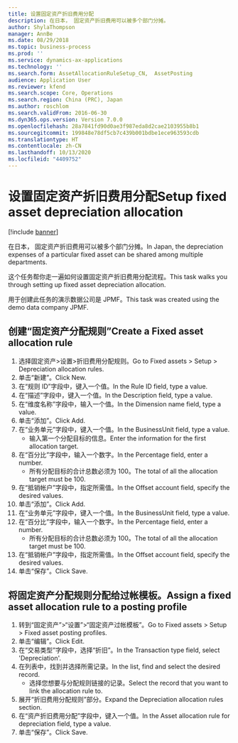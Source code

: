 ```yaml
---
title: 设置固定资产折旧费用分配
description: 在日本， 固定资产折旧费用可以被多个部门分摊。
author: ShylaThompson
manager: AnnBe
ms.date: 08/29/2018
ms.topic: business-process
ms.prod: ''
ms.service: dynamics-ax-applications
ms.technology: ''
ms.search.form: AssetAllocationRuleSetup_CN,  AssetPosting
audience: Application User
ms.reviewer: kfend
ms.search.scope: Core, Operations
ms.search.region: China (PRC), Japan
ms.author: roschlom
ms.search.validFrom: 2016-06-30
ms.dyn365.ops.version: Version 7.0.0
ms.openlocfilehash: 28a7841fd90d0ae3f987eda8d2cae2103955b8b1
ms.sourcegitcommit: 199848e78df5cb7c439b001bdbe1ece963593cdb
ms.translationtype: HT
ms.contentlocale: zh-CN
ms.lasthandoff: 10/13/2020
ms.locfileid: "4409752"
---
```

# <a name="setup-fixed-asset-depreciation-allocation"></a><span data-ttu-id="445c6-103">设置固定资产折旧费用分配</span><span class="sxs-lookup"><span data-stu-id="445c6-103">Setup fixed asset depreciation allocation</span></span>

[!include [banner](../../includes/banner.md)]

<span data-ttu-id="445c6-104">在日本， 固定资产折旧费用可以被多个部门分摊。</span><span class="sxs-lookup"><span data-stu-id="445c6-104">In Japan, the depreciation expenses of a particular fixed asset can be shared among multiple departments.</span></span> 



<span data-ttu-id="445c6-105">这个任务帮你走一遍如何设置固定资产折旧费用分配流程。</span><span class="sxs-lookup"><span data-stu-id="445c6-105">This task walks you through setting up fixed asset depreciation allocation.</span></span> 



<span data-ttu-id="445c6-106">用于创建此任务的演示数据公司是 JPMF。</span><span class="sxs-lookup"><span data-stu-id="445c6-106">This task was created using the demo data company JPMF.</span></span>


## <a name="create-a-fixed-asset-allocation-rule"></a><span data-ttu-id="445c6-107">创建“固定资产分配规则”</span><span class="sxs-lookup"><span data-stu-id="445c6-107">Create a Fixed asset allocation rule</span></span>
1. <span data-ttu-id="445c6-108">选择固定资产>设置>折旧费用分配规则。</span><span class="sxs-lookup"><span data-stu-id="445c6-108">Go to Fixed assets > Setup > Depreciation allocation rules.</span></span>
2. <span data-ttu-id="445c6-109">单击“新建”。</span><span class="sxs-lookup"><span data-stu-id="445c6-109">Click New.</span></span>
3. <span data-ttu-id="445c6-110">在“规则 ID”字段中，键入一个值。</span><span class="sxs-lookup"><span data-stu-id="445c6-110">In the Rule ID field, type a value.</span></span>
4. <span data-ttu-id="445c6-111">在“描述”字段中，键入一个值。</span><span class="sxs-lookup"><span data-stu-id="445c6-111">In the Description field, type a value.</span></span>
5. <span data-ttu-id="445c6-112">在“维度名称”字段中，输入一个值。</span><span class="sxs-lookup"><span data-stu-id="445c6-112">In the Dimension name field, type a value.</span></span>
6. <span data-ttu-id="445c6-113">单击“添加”。</span><span class="sxs-lookup"><span data-stu-id="445c6-113">Click Add.</span></span>
7. <span data-ttu-id="445c6-114">在“业务单元”字段中，键入一个值。</span><span class="sxs-lookup"><span data-stu-id="445c6-114">In the BusinessUnit field, type a value.</span></span>
    * <span data-ttu-id="445c6-115">输入第一个分配目标的信息。</span><span class="sxs-lookup"><span data-stu-id="445c6-115">Enter the information for the first allocation target.</span></span>  
8. <span data-ttu-id="445c6-116">在“百分比”字段中，输入一个数字。</span><span class="sxs-lookup"><span data-stu-id="445c6-116">In the Percentage field, enter a number.</span></span>
    * <span data-ttu-id="445c6-117">所有分配目标的合计总数必须为 100。</span><span class="sxs-lookup"><span data-stu-id="445c6-117">The total of all the allocation target must be 100.</span></span>  
9. <span data-ttu-id="445c6-118">在“抵销帐户”字段中，指定所需值。</span><span class="sxs-lookup"><span data-stu-id="445c6-118">In the Offset account field, specify the desired values.</span></span>
10. <span data-ttu-id="445c6-119">单击“添加”。</span><span class="sxs-lookup"><span data-stu-id="445c6-119">Click Add.</span></span>
11. <span data-ttu-id="445c6-120">在“业务单元”字段中，键入一个值。</span><span class="sxs-lookup"><span data-stu-id="445c6-120">In the BusinessUnit field, type a value.</span></span>
12. <span data-ttu-id="445c6-121">在“百分比”字段中，输入一个数字。</span><span class="sxs-lookup"><span data-stu-id="445c6-121">In the Percentage field, enter a number.</span></span>
    * <span data-ttu-id="445c6-122">所有分配目标的合计总数必须为 100。</span><span class="sxs-lookup"><span data-stu-id="445c6-122">The total of all the allocation target must be 100.</span></span>  
13. <span data-ttu-id="445c6-123">在“抵销帐户”字段中，指定所需值。</span><span class="sxs-lookup"><span data-stu-id="445c6-123">In the Offset account field, specify the desired values.</span></span>
14. <span data-ttu-id="445c6-124">单击“保存”。</span><span class="sxs-lookup"><span data-stu-id="445c6-124">Click Save.</span></span>

## <a name="assign-a-fixed-asset-allocation-rule-to-a-posting-profile"></a><span data-ttu-id="445c6-125">将固定资产分配规则分配给过帐模板。</span><span class="sxs-lookup"><span data-stu-id="445c6-125">Assign a fixed asset allocation rule to a posting profile</span></span>
1. <span data-ttu-id="445c6-126">转到“固定资产”>“设置”>“固定资产过帐模板”。</span><span class="sxs-lookup"><span data-stu-id="445c6-126">Go to Fixed assets > Setup > Fixed asset posting profiles.</span></span>
2. <span data-ttu-id="445c6-127">单击“编辑”。</span><span class="sxs-lookup"><span data-stu-id="445c6-127">Click Edit.</span></span>
3. <span data-ttu-id="445c6-128">在“交易类型”字段中，选择“折旧”。</span><span class="sxs-lookup"><span data-stu-id="445c6-128">In the Transaction type field, select 'Depreciation'.</span></span>
4. <span data-ttu-id="445c6-129">在列表中，找到并选择所需记录。</span><span class="sxs-lookup"><span data-stu-id="445c6-129">In the list, find and select the desired record.</span></span>
    * <span data-ttu-id="445c6-130">选择您想要与分配规则链接的记录。</span><span class="sxs-lookup"><span data-stu-id="445c6-130">Select the record that you want to link the allocation rule to.</span></span>  
5. <span data-ttu-id="445c6-131">展开“折旧费用分配规则”部分。</span><span class="sxs-lookup"><span data-stu-id="445c6-131">Expand the Depreciation allocation rules section.</span></span>
6. <span data-ttu-id="445c6-132">在“资产折旧费用分配”字段中，键入一个值。</span><span class="sxs-lookup"><span data-stu-id="445c6-132">In the Asset allocation rule for depreciation field, type a value.</span></span>
7. <span data-ttu-id="445c6-133">单击“保存”。</span><span class="sxs-lookup"><span data-stu-id="445c6-133">Click Save.</span></span>

